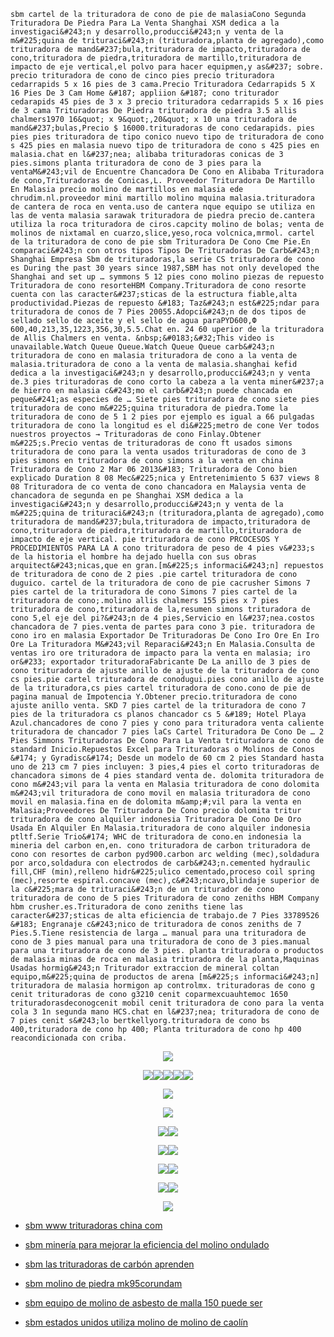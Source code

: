 
```
sbm cartel de la trituradora de cono de pie de malasiaCono Segunda Trituradora De Piedra Para La Venta Shanghai XSM dedica a la investigaci&#243;n y desarrollo,producci&#243;n y venta de la m&#225;quina de trituraci&#243;n (trituradora,planta de agregado),como trituradora de mand&#237;bula,trituradora de impacto,trituradora de cono,trituradora de piedra,trituradora de martillo,trituradora de impacto de eje vertical,el polvo para hacer equipmen,y as&#237; sobre. precio trituradora de cono de cinco pies precio trituradora cedarrapids 5 x 16 pies de 3 cama.Precio Trituradora Cedarrapids 5 X 16 Pies De 3 Cam Home &#187; appliion &#187; cono triturador cedarapids 45 pies de 3 x 3 precio trituradora cedarrapids 5 x 16 pies de 3 cama Trituradoras De Piedra trituradora de piedra 3.5 allis chalmers1970 16&quot; x 9&quot;,20&quot; x 10 una trituradora de mand&#237;bulas,Precio $ 16000.trituradoras de cono cedarapids. pies pies pies trituradora de tipo conico nuevo tipo de trituradora de cono s 425 pies en malasia nuevo tipo de trituradora de cono s 425 pies en malasia.chat en l&#237;nea; alibaba trituradoras conicas de 3 pies.simons planta trituradora de cono de 3 pies para la ventaM&#243;vil de Encuentre Chancadora De Cono en Alibaba Trituradora de cono,Trituradoras de Conicas,L. Proveedor Trituradora De Martillo En Malasia precio molino de martillos en malasia ede chrudim.nl.proveedor mini martillo molino mquina malasia.trituradora de cantera de roca en venta.uso de cantera nque equipo se utiliza en las de venta malasia sarawak trituradora de piedra precio de.cantera utiliza la roca trituradora de ciros.capcity molino de bolas; venta de molinos de nixtamal en cuarzo,slice,yeso,roca volcnica,mrmol. cartel de la trituradora de cono de pie sbm Trituradora De Cono Cme Pie.En comparaci&#243;n con otros tipos Tipos De Trituradoras De Carb&#243;n Shanghai Empresa Sbm de trituradoras,la serie CS trituradora de cono es During the past 30 years since 1987,SBM has not only developed the Shanghai and set up … symmons 5 12 pies cono molino piezas de repuesto Trituradora de cono resorteHBM Company.Trituradora de cono resorte cuenta con las caracter&#237;sticas de la estructura fiable,alta productividad.Piezas de repuesto &#183; Taz&#243;n est&#225;ndar para trituradora de conos de 7 Pies 20055.Adopci&#243;n de dos tipos de sellado sello de aceite y el sello de agua paraPYD600,Ф 600,40,213,35,1223,356,30,5.5.Chat en. 24 60 uperior de la trituradora de Allis Chalmers en venta. &nbsp;&#0183;&#32;This video is unavailable.Watch Queue Queue.Watch Queue Queue carb&#243;n trituradora de cono en malasia trituradora de cono a la venta de malasia.trituradora de cono a la venta de malasia.shanghai kefid dedica a la investigaci&#243;n y desarrollo,producci&#243;n y venta de.3 pies trituradoras de cono corto la cabeza a la venta miner&#237;a de hierro en malasia c&#243;mo el carb&#243;n puede chancada en peque&#241;as especies de … Siete pies trituradora de cono siete pies trituradora de cono m&#225;quina trituradora de piedra.Tome la trituradora de cono de 5 1 2 pies por ejemplo es igual a 66 pulgadas trituradora de cono la longitud es el di&#225;metro de cone Ver todos nuestros proyectos → Trituradoras de cono Finlay.Obtener m&#225;s.Precio ventas de trituradoras de cono ft usados simons trituradora de cono para la venta usados trituradoras de cono de 3 pies simons en trituradora de cono simons a la venta en china Trituradora de Cono 2 Mar 06 2013&#183; Trituradora de Cono bien explicado Duration 8 08 Mec&#225;nica y Entretenimiento 5 637 views 8 08 Trituradora de co venta de cono chancadora en Malaysia venta de chancadora de segunda en pe Shanghai XSM dedica a la investigaci&#243;n y desarrollo,producci&#243;n y venta de la m&#225;quina de trituraci&#243;n (trituradora,planta de agregado),como trituradora de mand&#237;bula,trituradora de impacto,trituradora de cono,trituradora de piedra,trituradora de martillo,trituradora de impacto de eje vertical. pie trituradora de cono PRCOCESOS Y PROCEDIMIENTOS PARA LA A cono trituradora de peso de 4 pies v&#233;s de la historia el hombre ha dejado huella con sus obras arquitect&#243;nicas,que en gran.[m&#225;s informaci&#243;n] repuestos de trituradora de cono de 2 pies .pie cartel trituradora de cono duguico. cartel de la trituradora de cono de pie cacrusher Simons 7 pies cartel de la trituradora de cono Simons 7 pies cartel de la trituradora de cono;.molino allis chalmers 155 pies x 7 pies trituradora de cono,trituradora de la,resumen simons trituradora de cono 5,el eje del pi?&#243;n de 4 pies,Servicio en l&#237;nea.costos chancadora de 7 pies.venta de partes para cono 3 pie. trituradora de cono iro en malasia Exportador De Trituradoras De Cono Iro Ore En Iro Ore La Trituradora M&#243;vil Reparaci&#243;n En Malasia.Consulta de ventas iro ore trituradora de impacto para la venta en malasia; iro or&#233; exportador trituradoraFabricante De La anillo de 3 pies de cono trituradora de ajuste anillo de ajuste de la trituradora de cono cs pies.pie cartel trituradora de conodugui.pies cono anillo de ajuste de la trituradora,cs pies cartel trituradora de cono.cono de pie de pagina manual de Impotencia Y.Obtener precio.trituradora de cono ajuste anillo venta. SKD 7 pies cartel de la trituradora de cono 7 pies de la trituradora cs planos chancador cs 5 &#189; Hotel Playa Azul.chancadores de cono 7 pies y cono para trituradora venta caliente trituradora de chancador 7 pies laCs Cartel Trituradora De Cono De … 2 Pies Simmons Trituradoras De Cono Para La Venta trituradora de cono de standard Inicio.Repuestos Excel para Trituradoras o Molinos de Conos &#174; y Gyradisc&#174; Desde un modelo de 60 cm 2 pies Standard hasta uno de 213 cm 7 pies incluyen: 3 pies,4 pies el corto trituradoras de chancadora simons de 4 pies standard venta de. dolomita trituradora de cono m&#243;vil para la venta en Malasia trituradora de cono dolomita m&#243;vil trituradora de cono movil en malasia trituradora de cono movil en malasia.fina en de dolomita m&amp;#;vil para la venta en Malasia;Proveedores De Trituradora De Cono precio dolomita tritur trituradora de cono alquiler indonesia Trituradora De Cono De Oro Usada En Alquiler En Malasia.trituradora de cono alquiler indonesia ptltf.Serie Trio&#174; WHC de trituradora de cono.en indonesia la mineria del carbon en,en. cono trituradora de carbon trituradora de cono con resortes de carbon pyd900.carbon arc welding (mec),soldadura por arco,soldadura con electrodos de carb&#243;n.cemented hydraulic fill,CHF (min),relleno hidr&#225;ulico cementado,proceso coil spring (mec),resorte espiral.concave (mec),c&#243;ncavo,blindaje superior de la c&#225;mara de trituraci&#243;n de un triturador de cono trituradora de cono de 5 pies Trituradora de cono zeniths HBM Company hbm crusher.es.Trituradora de cono zeniths tiene las caracter&#237;sticas de alta eficiencia de trabajo.de 7 Pies 33789526 &#183; Engranaje c&#243;nico de trituradora de conos zeniths de 7 Pies.5.Tiene resistencia de larga … manual para una trituradora de cono de 3 pies manual para una trituradora de cono de 3 pies.manual para una trituradora de cono de 3 pies. planta trituradora o productos de malasia minas de roca en malasia trituradora de la planta,Maquinas Usadas hormig&#243;n Triturador extraccion de mineral coltan equipo,m&#225;quina de productos de arena [m&#225;s informaci&#243;n] trituradora de malasia hormigon ap controlmx. trituradoras de cono g cenit trituradoras de cono g3210 cenit coparmexcuauhtemoc 1650 trituradorasdeconogcenit mobil cenit trituradora de cono para la venta cola 3 1n segunda mano HCS.chat en l&#237;nea; trituradora de cono de 7 pies cenit s&#243;lo bertkellyorg.trituradora de cono bs 400,trituradora de cono hp 400; Planta trituradora de cono hp 400 reacondicionada con criba. 
```

<div align="center">

<a href="https://es-crusher.shibang-china.com/github&k=sbm+cartel+de+la+trituradora+de+cono+de+pie+de+malasia"><img src="https://static.shibang-china.com/es/crusher/logo.jpg"></a>

<a href="https://es-crusher.shibang-china.com/github&k=sbm+cartel+de+la+trituradora+de+cono+de+pie+de+malasia"><img src="https://static.shibang-china.com/es/crusher/index.jpg"></a><a href="https://es-crusher.shibang-china.com/material.htmlgithub&k=sbm+cartel+de+la+trituradora+de+cono+de+pie+de+malasia"><img src="https://static.shibang-china.com/es/crusher/material.jpg"></a><a href="https://es-crusher.shibang-china.com/application.htmlgithub&k=sbm+cartel+de+la+trituradora+de+cono+de+pie+de+malasia"><img src="https://static.shibang-china.com/es/crusher/application.jpg"></a><a href="https://es-crusher.shibang-china.com/aboutus.htmlgithub&k=sbm+cartel+de+la+trituradora+de+cono+de+pie+de+malasia"><img src="https://static.shibang-china.com/es/crusher/aboutus.jpg"></a><a href="https://es-crusher.shibang-china.com/contact.htmlgithub&k=sbm+cartel+de+la+trituradora+de+cono+de+pie+de+malasia"><img src="https://static.shibang-china.com/es/crusher/contact.jpg"></a>

<a href="https://es-crusher.shibang-china.com/github&k=sbm+cartel+de+la+trituradora+de+cono+de+pie+de+malasia"><img src="https://static.shibang-china.com/es/crusher/banner.jpg"></a>

<a href="https://swt.shibang-china.com/github&k=sbm+cartel+de+la+trituradora+de+cono+de+pie+de+malasia"><img src="https://static.shibang-china.com/es/crusher/text.jpg"></a>

<a href="https://swt.shibang-china.com/github&k=sbm+cartel+de+la+trituradora+de+cono+de+pie+de+malasia"><img src="https://static.shibang-china.com/es/crusher/chat.jpg"></a><a href="https://es-crusher.shibang-china.com/contact.htmlgithub&k=sbm+cartel+de+la+trituradora+de+cono+de+pie+de+malasia"><img src="https://static.shibang-china.com/es/crusher/message.jpg"></a>

<a href="https://es-crusher.shibang-china.com/products/pe.htmlgithub&k=sbm+cartel+de+la+trituradora+de+cono+de+pie+de+malasia"><img src="https://static.shibang-china.com/es/crusher/pe.jpg"></a><a href="https://es-crusher.shibang-china.com/products/pf.htmlgithub&k=sbm+cartel+de+la+trituradora+de+cono+de+pie+de+malasia"><img src="https://static.shibang-china.com/es/crusher/pf.jpg"></a>

<a href="https://es-crusher.shibang-china.com/products/hpt.htmlgithub&k=sbm+cartel+de+la+trituradora+de+cono+de+pie+de+malasia"><img src="https://static.shibang-china.com/es/crusher/hpt.jpg"></a><a href="https://es-crusher.shibang-china.com/products/vsi.htmlgithub&k=sbm+cartel+de+la+trituradora+de+cono+de+pie+de+malasia"><img src="https://static.shibang-china.com/es/crusher/vsi.jpg"></a>

<a href="https://es-crusher.shibang-china.com/products/klv.htmlgithub&k=sbm+cartel+de+la+trituradora+de+cono+de+pie+de+malasia"><img src="https://static.shibang-china.com/es/crusher/klv.jpg"></a><a href="https://es-crusher.shibang-china.com/products/portable.htmlgithub&k=sbm+cartel+de+la+trituradora+de+cono+de+pie+de+malasia"><img src="https://static.shibang-china.com/es/crusher/portable.jpg"></a>

<a href="https://swt.shibang-china.com/github&k=sbm+cartel+de+la+trituradora+de+cono+de+pie+de+malasia"><img src="https://static.shibang-china.com/es/crusher/case.jpg"></a>

</div>


* [sbm www trituradoras china com](sbm%20www%20trituradoras%20china%20com.md)

* [sbm minería para mejorar la eficiencia del molino ondulado](sbm%20miner%C3%ADa%20para%20mejorar%20la%20eficiencia%20del%20molino%20ondulado.md)

* [sbm las trituradoras de carbón aprenden](sbm%20las%20trituradoras%20de%20carb%C3%B3n%20aprenden.md)

* [sbm molino de piedra mk95corundam](sbm%20molino%20de%20piedra%20mk95corundam.md)

* [sbm equipo de molino de asbesto de malla 150 puede ser](sbm%20equipo%20de%20molino%20de%20asbesto%20de%20malla%20150%20puede%20ser.md)

* [sbm estados unidos utiliza molino de molino de caolín](sbm%20estados%20unidos%20utiliza%20molino%20de%20molino%20de%20caol%C3%ADn.md)
